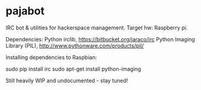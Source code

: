 pajabot
=======

IRC bot &amp; utilities for hackerspace management. Target hw: Raspberry pi.

Dependencies:
Python irclib, https://bitbucket.org/jaraco/irc
Python Imaging Library (PIL), http://www.pythonware.com/products/pil/

Installing dependencies to Raspbian:

sudo pip install irc
sudo apt-get install python-imaging


Still heavily WIP and undocumented - stay tuned!

